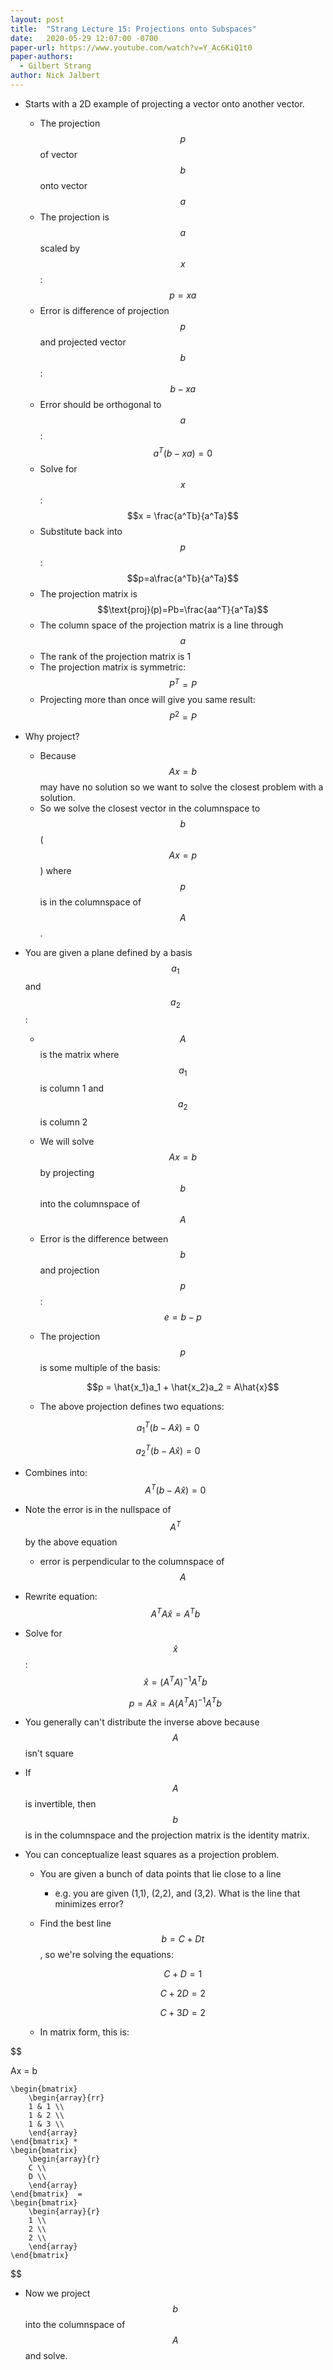 ```yaml
---
layout: post
title:  "Strang Lecture 15: Projections onto Subspaces"
date:   2020-05-29 12:07:00 -0700
paper-url: https://www.youtube.com/watch?v=Y_Ac6KiQ1t0
paper-authors:
  - Gilbert Strang
author: Nick Jalbert
---
```


* Starts with a 2D example of projecting a vector onto another vector.
  * The projection $$p$$ of vector $$b$$ onto vector $$a$$
  * The projection is $$a$$ scaled by $$x$$: $$p=xa$$
  * Error is difference of projection $$p$$ and projected vector $$b$$:
    $$b-xa$$
  * Error should be orthogonal to $$a$$: $$a^T(b-xa) = 0$$
  * Solve for $$x$$: $$x = \frac{a^Tb}{a^Ta}$$
  * Substitute back into $$p$$: $$p=a\frac{a^Tb}{a^Ta}$$
  * The projection matrix is $$\text{proj}(p)=Pb=\frac{aa^T}{a^Ta}$$
  * The column space of the projection matrix is a line through $$a$$
  * The rank of the projection matrix is 1
  * The projection matrix is symmetric: $$P^T=P$$
  * Projecting more than once will give you same result: $$P^2=P$$

* Why project?
  * Because $$Ax=b$$ may have no solution so we want to solve the closest
    problem with a solution.
  * So we solve the closest vector in the columnspace to $$b$$ ($$Ax=p$$)
    where $$p$$ is in the columnspace of $$A$$.

* You are given a plane defined by a basis $$a_1$$ and $$a_2$$:
  * $$A$$ is the matrix where $$a_1$$ is column 1 and $$a_2$$ is column 2
  * We will solve $$Ax=b$$ by projecting $$b$$ into the columnspace of $$A$$
  * Error is the difference between $$b$$ and projection $$p$$: $$e=b-p$$
  * The projection $$p$$ is some multiple of the basis:

    $$p = \hat{x_1}a_1 + \hat{x_2}a_2 = A\hat{x}$$

  * The above projection defines two equations:

$$a^T_1(b-A\hat{x}) = 0$$

$$a^T_2(b-A\hat{x}) = 0$$

  * Combines into: $$A^T(b-A\hat{x}) = 0$$
  * Note the error is in the nullspace of $$A^T$$ by the above equation
    * error is perpendicular to the columnspace of $$A$$
  * Rewrite equation: $$A^TA\hat{x} = A^Tb$$
  * Solve for $$\hat{x}$$: $$\hat{x} = (A^TA)^{-1}A^Tb$$

    $$p = A\hat{x} = A(A^TA)^{-1}A^Tb$$

  * You generally can't distribute the inverse above because $$A$$ isn't square
  * If $$A$$ is invertible, then $$b$$ is in the columnspace and the projection
    matrix is the identity matrix.

* You can conceptualize least squares as a projection problem.
  * You are given a bunch of data points that lie close to a line
    * e.g. you are given (1,1), (2,2), and (3,2). What is the line that
      minimizes error?
  * Find the best line $$b=C+Dt$$, so we're solving the equations:

    $$C+D=1$$

    $$C+2D=2$$

    $$C+3D=2$$

  * In matrix form, this is:

$$

Ax = b


    \begin{bmatrix}
        \begin{array}{rr}
        1 & 1 \\
        1 & 2 \\
        1 & 3 \\
        \end{array}
    \end{bmatrix} *
    \begin{bmatrix}
        \begin{array}{r}
        C \\
        D \\
        \end{array}
    \end{bmatrix}  =
    \begin{bmatrix}
        \begin{array}{r}
        1 \\
        2 \\
        2 \\
        \end{array}
    \end{bmatrix}

$$

* Now we project $$b$$ into the columnspace of $$A$$ and solve.
